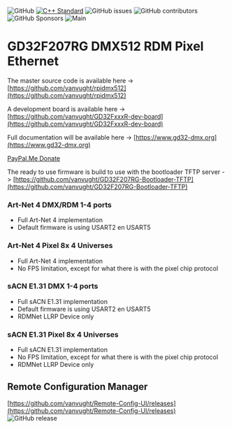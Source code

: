 ![GitHub](https://img.shields.io/github/license/vanvught/GD32F207RG-DMX512-RDM)
[![C++ Standard](https://img.shields.io/badge/C%2B%2B-11-blue.svg)](https://img.shields.io/badge/C%2B%2B-11%-blue.svg)
![GitHub issues](https://img.shields.io/github/issues-raw/vanvught/GD32F207RG-DMX512-RDM)
![GitHub contributors](https://img.shields.io/github/contributors/vanvught/GD32F207RG-DMX512-RDM)
![GitHub Sponsors](https://img.shields.io/github/sponsors/vanvught)
![Main](https://github.com/vanvught/GD32F207RG-DMX512-RDM/actions/workflows/c-cpp.yml/badge.svg?branch=main)

# GD32F207RG DMX512 RDM Pixel Ethernet
The master source code is available here -> [https://github.com/vanvught/rpidmx512](https://github.com/vanvught/rpidmx512)

A development board is available here -> [https://github.com/vanvught/GD32FxxxR-dev-board](https://github.com/vanvught/GD32FxxxR-dev-board)

Full documentation will be available here -> [https://www.gd32-dmx.org](https://www.gd32-dmx.org)

[PayPal.Me Donate](https://paypal.me/AvanVught?locale.x=nl_NL)

The ready to use firmware is build to use with the bootloader TFTP server -> [https://github.com/vanvught/GD32F207RG-Bootloader-TFTP](https://github.com/vanvught/GD32F207RG-Bootloader-TFTP)

### Art-Net 4 DMX/RDM 1-4 ports
* Full Art-Net 4 implementation
* Default firmware is using USART2 en USART5

### Art-Net 4 Pixel 8x 4 Universes
* Full Art-Net 4 implementation
* No FPS limitation, except for what there is with the pixel chip protocol

### sACN E1.31 DMX 1-4 ports
* Full sACN E1.31 implementation
* Default firmware is using USART2 en USART5
* RDMNet LLRP Device only

### sACN E1.31 Pixel 8x 4 Universes
* Full sACN E1.31 implementation
* No FPS limitation, except for what there is with the pixel chip protocol
* RDMNet LLRP Device only

## Remote Configuration Manager
[https://github.com/vanvught/Remote-Config-UI/releases](https://github.com/vanvught/Remote-Config-UI/releases)<br>
<img alt="GitHub release" src="https://img.shields.io/github/v/release/vanvught/Remote-Config-UI">